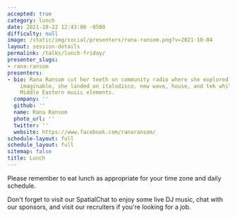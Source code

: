 ```yaml
---
accepted: true
category: lunch
date: 2021-10-22 12:43:00 -0500
difficulty: null
image: /static/img/social/presenters/rana-ransom.png?v=2021-10-04
layout: session-details
permalink: /talks/lunch-friday/
presenter_slugs:
- rana-ransom
presenters:
- bio: Rana Ransom cut her teeth on community radio where she explored every genre
    imaginable, she landed on italodisco, new wave, house, and tek while incorporating
    Middle Eastern music elements.
  company: ''
  github: ''
  name: Rana Ransom
  photo_url: ''
  twitter: ''
  website: https://www.facebook.com/ranaransom/
schedule-layout: full
schedule_layout: full
sitemap: false
title: Lunch
---
```


Please remember to eat lunch as appropriate for your time zone and daily schedule.

Don't forget to visit our SpatialChat to enjoy some live DJ music, chat with our sponsors, and visit our recruiters if you're looking for a job.
